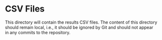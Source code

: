 # CSV Files

This directory will contain the results CSV files. The content of this directory should remain local, i.e., it should be ignored by Git and should not appear in any commits to the repository.

